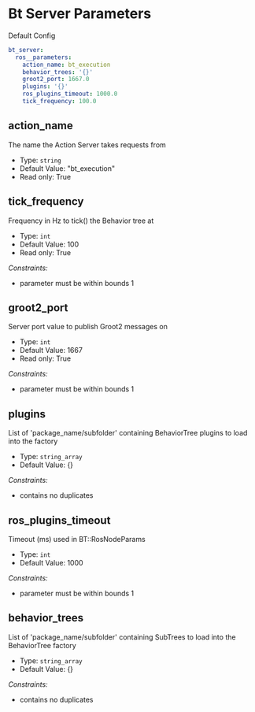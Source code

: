 # Bt Server Parameters

Default Config
```yaml
bt_server:
  ros__parameters:
    action_name: bt_execution
    behavior_trees: '{}'
    groot2_port: 1667.0
    plugins: '{}'
    ros_plugins_timeout: 1000.0
    tick_frequency: 100.0

```

## action_name

The name the Action Server takes requests from

* Type: `string`
* Default Value: "bt_execution"
* Read only: True

## tick_frequency

Frequency in Hz to tick() the Behavior tree at

* Type: `int`
* Default Value: 100
* Read only: True

*Constraints:*
 - parameter must be within bounds 1

## groot2_port

Server port value to publish Groot2 messages on

* Type: `int`
* Default Value: 1667
* Read only: True

*Constraints:*
 - parameter must be within bounds 1

## plugins

List of 'package_name/subfolder' containing BehaviorTree plugins to load into the factory

* Type: `string_array`
* Default Value: {}

*Constraints:*
 - contains no duplicates

## ros_plugins_timeout

Timeout (ms) used in BT::RosNodeParams

* Type: `int`
* Default Value: 1000

*Constraints:*
 - parameter must be within bounds 1

## behavior_trees

List of 'package_name/subfolder' containing SubTrees to load into the BehaviorTree factory

* Type: `string_array`
* Default Value: {}

*Constraints:*
 - contains no duplicates

